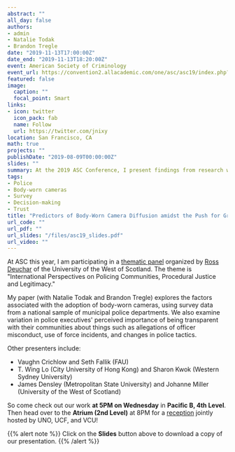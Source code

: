 ```yaml
---
abstract: ""
all_day: false
authors: 
- admin
- Natalie Todak
- Brandon Tregle
date: "2019-11-13T17:00:00Z"
date_end: "2019-11-13T18:20:00Z"
event: American Society of Criminology
event_url: https://convention2.allacademic.com/one/asc/asc19/index.php?cmd=Online+Program+View+Session&selected_session_id=1538326&PHPSESSID=c56c4c6v1anm30a115i2rukmt3
featured: false
image:
  caption: ""
  focal_point: Smart
links:
- icon: twitter
  icon_pack: fab
  name: Follow
  url: https://twitter.com/jnixy
location: San Francisco, CA
math: true
projects: ""
publishDate: "2019-08-09T00:00:00Z"
slides: ""
summary: At the 2019 ASC Conference, I present findings from research with Natalie Todak and Brandon Tregle on BWCs and police transparency.
tags: 
- Police
- Body-worn cameras
- Survey
- Decision-making
- Trust
title: "Predictors of Body-Worn Camera Diffusion amidst the Push for Greater Transparency in 21st Century Policing in the United States"
url_code: ""
url_pdf: ""
url_slides: "/files/asc19_slides.pdf"
url_video: ""
---
```


At ASC this year, I am participating in a [thematic panel](https://convention2.allacademic.com/one/asc/asc19/index.php?cmd=Online+Program+View+Session&selected_session_id=1538326&PHPSESSID=c56c4c6v1anm30a115i2rukmt3) organized by [Ross Deuchar](https://research-portal.uws.ac.uk/en/persons/ross-deuchar) of the University of the West of Scotland. The theme is "International Perspectives on Policing Communities, Procedural Justice and Legitimacy."

My paper (with Natalie Todak and Brandon Tregle) explores the factors associated with the adoption of body-worn cameras, using survey data from a national sample of municipal police departments. We also examine variation in police executives' perceived importance of being transparent with their communities about things such as allegations of officer misconduct, use of force incidents, and changes in police tactics.

Other presenters include:

- Vaughn Crichlow and Seth Fallik (FAU)
- T. Wing Lo (City University of Hong Kong) and Sharon Kwok (Western Sydney University)
- James Densley (Metropolitan State University) and Johanne Miller (University of the West of Scotland)

So come check out our work __at 5PM on Wednesday__ in __Pacific B, 4th Level__. Then head over to the __Atrium (2nd Level)__ at 8PM for a [reception](https://convention2.allacademic.com/one/asc/asc19/index.php?cmd=Online+Program+View+Session&selected_session_id=1537392&PHPSESSID=c56c4c6v1anm30a115i2rukmt3) jointly hosted by UNO, UCF, and VCU!

{{% alert note %}}
Click on the **Slides** button above to download a copy of our presentation.
{{% /alert %}}
